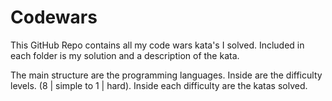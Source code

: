 # Codewars
This GitHub Repo contains all my code wars kata's I solved. Included in each folder is my solution and a description of the kata.

The main structure are the programming languages. Inside are the difficulty levels. (8 | simple to 1 | hard). Inside each difficulty are the katas solved.
